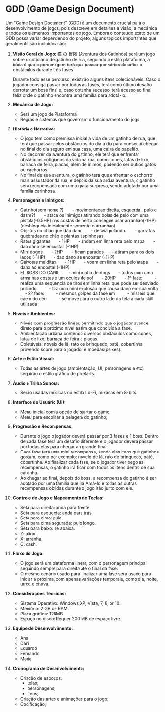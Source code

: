 # GDD (Game Design Document)

Um "Game Design Document" (GDD) é um documento crucial para o desenvolvimento de jogos, pois descreve em detalhes a visão, a mecânica e todos os elementos importantes do jogo. Embora o conteúdo exato de um GDD possa variar dependendo do projeto, alguns tópicos importantes que geralmente são incluídos são:

1. **Visão Geral do Jogo:**
   猫 の 冒険 (Aventura dos Gatinhos) será um jogo sobre o cotidiano de gatinho de rua, seguindo o estilo plataforma, a ideia é que o personagem terá que passar por vários desafios e obstáculos durante três fases.

   Durante todo esse percurso, existirão alguns itens colecíonáveis. Caso o jogador consiga passar por todas as fases, terá como último desafio derrotar um boss final e, caso obtenha sucesso, terá acesso ao final feliz onde o gatinho encontra uma família para adotá-lo.
2. **Mecânica de Jogo:**
   - Será um jogo de Plataforma
   - Regras e sistemas que governam o funcionamento do jogo.
3. **História e Narrativa:**
   - O jogo tem como premissa inicial a vida de um gatinho de rua, que terá que passar pelos obstáculos do dia a dia para consegui chegar no final do dia seguro em sua casa, uma caixa de papelão.
   - No decorrer da aventura do gatinho, ele terá que enfrentar obstáculos cotigianos da vida na rua, como cones, latas de lixo, barraca de feira, placas, além de inimos, podendo ser outros gatos ou cachorros.
   - No final de sua aventura, o gatinho terá que enfrentar o cachorro mais assustador da rua, e depois da sua ardua aventura, o gatinho será recopensado com uma grata surpresa, sendo adotado por uma família carinhosa.

4. **Personagens e Inimigos:**
   - Gatinho(sem nome ?)
         - movimentacao direita, esquerda , pulo e dash(?)
         - ataca os inimigos atirando bolas de pelo com uma pistola(-0.5HP) nas costas de perto consegue usar arranhao(-1HP) (desbloqueia inicialmente somente o arranhao)
   - Objetos no chão que dão dano
         - desvia pulando.
         - garrafas quebradas no chão e plantas espinhosas  
   - Ratos gigantes
         - 1HP
         - andam em linha reta pelo mapa
         - dao dano se encostar (-1HP)
   - Mini dogos
         - 2HP
         - ficam parados
         - atiram para os dois lados (-1HP)
         - dao dano se encostar (-1HP)
   - Gaivotas malditas
         - 1HP
         - voam em linha reta pelo mapa
         - dano ao encostar (-1HP)
   - EL BOSS DO CANIL
         - mini mafia de dogs
         - todos com uma arma nas costas e um oculos de sol
         - 20HP
         - 1º fase:
            - realiza uma sequencia de tiros em linha reta, que pode ser desviado pulando
            - faz uma mini explosão que causa dano em sua volta
         - 2º fase:
            - mesmos golpes da fase um
            - misseis que caem do céu
            - se move para o outro lado da tela a cada skill utilizada

5. **Níveis e Ambientes:**
   - Níveis com progressão linear, permitindo que o jogador avance direto para o próximo nível assim que concluída a fase.
   - Ambientação urbana contendo diversos obstáculos como cones, latas de lixo, barraca de feira e placas.
   - Coletáveis: novelo de lã, rato de brinquedo, patê, cobertinha provendo score para o jogador e moedas(peixes).

6. **Arte e Estilo Visual:**
   - Todas as artes do jogo (ambientação, UI, personagens e etc) seguirão o estilo gráfico de pixelarts.

7. **Áudio e Trilha Sonora:**
   - Serão usadas músicas no estilo Lo-Fi, mixadas em 8-bits.

8. **Interface do Usuário (UI):**
   - Menu inicial com a opção de startar o game;
   - Menu para escolher a pelagem do gatinho;

9. **Progressão e Recompensas:**
   - Durante o jogo o jogador deverá passar por 3 fases e 1 boss. Dentro de cada fase terá um desafio diferente e o jogador deverá passar por todas elas para chegar ao grande final.
   - Cada fase terá uma mini recompensa, sendo elas itens que gatinhos gostam, como por exemplo: novelo de lã, rato de brinquedo, patê, cobertinha. Ao finalizar cada fase, se o jogador tiver pego as recompensas, o gatinho irá ficar com todos os itens dentro de sua caixinha.
   - Ao chegar ao final, depois do boss, a recompensa do gatinho é ser adotado por uma familia que irá Amá-lo e todas as outras recompensas obtidas durante o jogo irão junto com ele.

10. **Controle de Jogo e Mapeamento de Teclas:**
    - Seta para direita: anda para frente.
    - Seta para esquerda: anda para trás.
    - Seta para cima: pula.
    - Seta para cima segurada: pulo longo.
    - Seta para baixo: se abaixa.
    - Z: atirar.
    - X: arranha.
    - C: dash.

11. **Fluxo do Jogo:**
    - O jogo será um plataforma linear, com o personagem principal seguindo sempre para direita até o final da fase.
    - O mesmo cenário usado para finalizar uma fase será usado para iniciar a próxima, com apenas variações temporais, como dia, noite, tarde e chuva.

12. **Considerações Técnicas:**
    - Sistema Operativo: Windows XP, Vista, 7, 8, or 10.
    - Memória: 2 GB de RAM.
    - Placa gráfica: 128MB.
    - Espaço no disco: Requer 200 MB de espaço livre.

13. **Equipe de Desenvolvimento:**
    - Ana
    - Dani
    - Eduardo
    - Fernando
    - Maria

14. **Cronograma de Desenvolvimento:**
    - Criação de esboços;
         - telas;
         - personagens;
         - itens;
    - Criação das artes e animações para o jogo;
    - Codificação;
